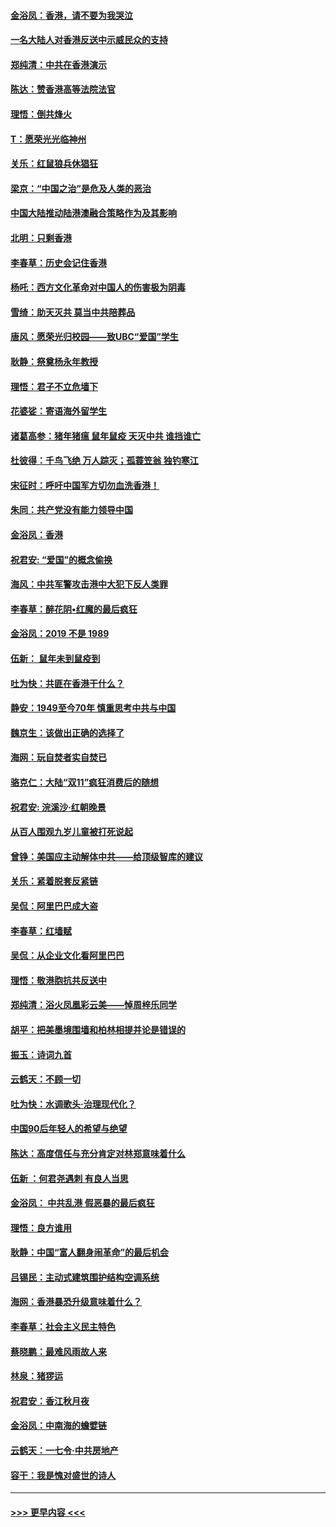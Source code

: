 #### [金浴凤：香港，请不要为我哭泣](../pages/nsc993/n11673248.md?t=11221522) 
#### [一名大陆人对香港反送中示威民众的支持](../pages/nsc993/n11672615.md?t=11221522) 
#### [郑纯清：中共在香港演示](../pages/nsc993/n11670539.md?t=11221522) 
#### [陈达：赞香港高等法院法官](../pages/nsc993/n11669542.md?t=11221522) 
#### [理悟：倒共烽火](../pages/nsc993/n11668844.md?t=11221522) 
#### [T：愿荣光光临神州](../pages/nsc993/n11668421.md?t=11221522) 
#### [关乐：红鼠狼兵休猖狂](../pages/nsc993/n11668378.md?t=11221522) 
#### [梁京：“中国之治”是危及人类的恶治](../pages/nsc993/n11668328.md?t=11221522) 
#### [中国大陆推动陆港澳融合策略作为及其影响](../pages/nsc993/n11668157.md?t=11221522) 
#### [北明：只剩香港](../pages/nsc993/n11668002.md?t=11221522) 
#### [李春草：历史会记住香港](../pages/nsc993/n11667927.md?t=11221522) 
#### [杨吒：西方文化革命对中国人的伤害极为阴毒](../pages/nsc993/n11664521.md?t=11221522) 
#### [雪绮：助天灭共 莫当中共陪葬品](../pages/nsc993/n11662650.md?t=11221522) 
#### [唐风：愿荣光归校园——致UBC“爱国”学生](../pages/nsc993/n11662194.md?t=11221522) 
#### [耿静：祭奠杨永年教授](../pages/nsc993/n11662514.md?t=11221522) 
#### [理悟：君子不立危墙下](../pages/nsc993/n11662172.md?t=11221522) 
#### [花婆娑：寄语海外留学生](../pages/nsc993/n11662121.md?t=11221522) 
#### [诸葛高参：猪年猪瘟 鼠年鼠疫 天灭中共 谁挡谁亡](../pages/nsc993/n11661980.md?t=11221522) 
#### [杜彼得：千鸟飞绝 万人踪灭；孤蓑笠翁 独钓寒江](../pages/nsc993/n11661170.md?t=11221522) 
#### [宋征时：呼吁中国军方切勿血洗香港！](../pages/nsc993/n11415318.md?t=11221522) 
#### [朱同：共产党没有能力领导中国](../pages/nsc993/n11660421.md?t=11221522) 
#### [金浴凤：香港](../pages/nsc993/n11660419.md?t=11221522) 
#### [祝君安: “爱国”的概念偷换](../pages/nsc993/n11659706.md?t=11221522) 
#### [海风：中共军警攻击港中大犯下反人类罪](../pages/nsc993/n11659632.md?t=11221522) 
#### [李春草：醉花阴•红魔的最后疯狂](../pages/nsc993/n11659287.md?t=11221522) 
#### [金浴凤：2019 不是 1989](../pages/nsc993/n11657663.md?t=11221522) 
#### [伍新： 鼠年未到鼠疫到](../pages/nsc993/n11655098.md?t=11221522) 
#### [吐为快：共匪在香港干什么？](../pages/nsc993/n11654891.md?t=11221522) 
#### [静安：1949至今70年 慎重思考中共与中国](../pages/nsc993/n11651244.md?t=11221522) 
#### [魏京生：该做出正确的选择了](../pages/nsc993/n11653084.md?t=11221522) 
#### [海网：玩自焚者实自焚已](../pages/nsc993/n11652423.md?t=11221522) 
#### [骆克仁：大陆“双11”疯狂消费后的随想](../pages/nsc993/n11652305.md?t=11221522) 
#### [祝君安: 浣溪沙·红朝晚景](../pages/nsc993/n11652258.md?t=11221522) 
#### [从百人围观九岁儿童被打死说起](../pages/nsc993/n11651030.md?t=11221522) 
#### [曾铮：美国应主动解体中共——给顶级智库的建议](../pages/nsc993/n11649888.md?t=11221522) 
#### [关乐：紧着脱套反紧链](../pages/nsc993/n11649069.md?t=11221522) 
#### [吴侃：阿里巴巴成大盗](../pages/nsc993/n11645523.md?t=11221522) 
#### [李春草：红墙赋](../pages/nsc993/n11646389.md?t=11221522) 
#### [吴侃：从企业文化看阿里巴巴](../pages/nsc993/n11645476.md?t=11221522) 
#### [理悟：敬港胞抗共反送中](../pages/nsc993/n11645466.md?t=11221522) 
#### [郑纯清：浴火凤凰彩云美——悼周梓乐同学](../pages/nsc993/n11645155.md?t=11221522) 
#### [胡平：把美墨境围墙和柏林相提并论是错误的](../pages/nsc993/n11645134.md?t=11221522) 
#### [振玉：诗词九首](../pages/nsc993/n11644081.md?t=11221522) 
#### [云鹤天：不顾一切](../pages/nsc993/n11643508.md?t=11221522) 
#### [吐为快：水调歌头·治理现代化？](../pages/nsc993/n11643485.md?t=11221522) 
#### [中国90后年轻人的希望与绝望](../pages/nsc993/n11642317.md?t=11221522) 
#### [陈达：高度信任与充分肯定对林郑意味着什么](../pages/nsc993/n11641441.md?t=11221522) 
#### [伍新 ：何君尧遇刺 有良人当思](../pages/nsc993/n11641503.md?t=11221522) 
#### [金浴凤： 中共乱港  假恶暴的最后疯狂](../pages/nsc993/n11641495.md?t=11221522) 
#### [理悟：良方谁用](../pages/nsc993/n11641463.md?t=11221522) 
#### [耿静：中国“富人翻身闹革命”的最后机会](../pages/nsc993/n11640655.md?t=11221522) 
#### [吕锡民：主动式建筑围护结构空调系统](../pages/nsc993/n11640168.md?t=11221522) 
#### [海网：香港暴恐升级意味着什么？](../pages/nsc993/n11635904.md?t=11221522) 
#### [李春草：社会主义民主特色](../pages/nsc993/n11634657.md?t=11221522) 
#### [蔡晓鹏：最难风雨故人来](../pages/nsc993/n11633145.md?t=11221522) 
#### [林泉：猪猡运](../pages/nsc993/n11631469.md?t=11221522) 
#### [祝君安：香江秋月夜](../pages/nsc993/n11631440.md?t=11221522) 
#### [金浴凤：中南海的蟾嬖链](../pages/nsc993/n11631290.md?t=11221522) 
#### [云鹤天：一七令·中共房地产](../pages/nsc993/n11630084.md?t=11221522) 
#### [容干：我是愧对盛世的诗人](../pages/nsc993/n11630059.md?t=11221522) 

----
#### [ >>> 更早内容 <<< ](../indexes/nsc993-earlier.md)
